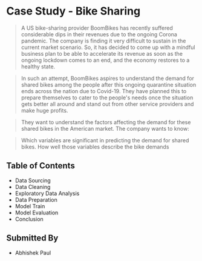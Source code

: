 # Case Study - Bike Sharing

>A US bike-sharing provider BoomBikes has recently suffered considerable dips in their revenues due to the ongoing Corona pandemic. The company is finding it very difficult to sustain in the current market scenario. So, it has decided to come up with a mindful business plan to be able to accelerate its revenue as soon as the ongoing lockdown comes to an end, and the economy restores to a healthy state. 


>In such an attempt, BoomBikes aspires to understand the demand for shared bikes among the people after this ongoing quarantine situation ends across the nation due to Covid-19. They have planned this to prepare themselves to cater to the people's needs once the situation gets better all around and stand out from other service providers and make huge profits.

>They want to understand the factors affecting the demand for these shared bikes in the American market. The company wants to know:

>Which variables are significant in predicting the demand for shared bikes.
How well those variables describe the bike demands


## Table of Contents
* Data Sourcing
* Data Cleaning 
* Exploratory Data Analysis
* Data Preparation
* Model Train
* Model Evaluation
* Conclusion

## Submitted By
* Abhishek Paul
